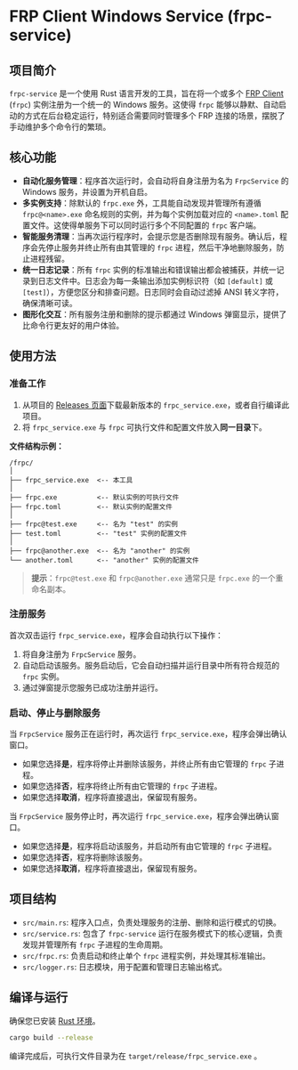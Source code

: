 # FRP Client Windows Service (frpc-service)

## 项目简介

`frpc-service` 是一个使用 Rust 语言开发的工具，旨在将一个或多个 [FRP Client](https://github.com/fatedier/frp) (`frpc`) 实例注册为一个统一的 Windows 服务。这使得 `frpc` 能够以静默、自动启动的方式在后台稳定运行，特别适合需要同时管理多个 FRP 连接的场景，摆脱了手动维护多个命令行的繁琐。

## 核心功能

- **自动化服务管理**：程序首次运行时，会自动将自身注册为名为 `FrpcService` 的 Windows 服务，并设置为开机自启。
- **多实例支持**：除默认的 `frpc.exe` 外，工具能自动发现并管理所有遵循 `frpc@<name>.exe` 命名规则的实例，并为每个实例加载对应的 `<name>.toml` 配置文件。这使得单服务下可以同时运行多个不同配置的 `frpc` 客户端。
- **智能服务清理**：当再次运行程序时，会提示您是否删除现有服务。确认后，程序会先停止服务并终止所有由其管理的 `frpc` 进程，然后干净地删除服务，防止进程残留。
- **统一日志记录**：所有 `frpc` 实例的标准输出和错误输出都会被捕获，并统一记录到日志文件中。日志会为每一条输出添加实例标识符（如 `[default]` 或 `[test]`），方便您区分和排查问题。日志同时会自动过滤掉 ANSI 转义字符，确保清晰可读。
- **图形化交互**：所有服务注册和删除的提示都通过 Windows 弹窗显示，提供了比命令行更友好的用户体验。

## 使用方法

### 准备工作

1. 从项目的 [Releases 页面](https://github.com/Colzry/frpc-service/releases)下载最新版本的 `frpc_service.exe`，或者自行编译此项目。
2. 将 `frpc_service.exe` 与 `frpc` 可执行文件和配置文件放入**同一目录**下。

**文件结构示例：**

```
/frpc/
│
├── frpc_service.exe  <-- 本工具
│
├── frpc.exe          <-- 默认实例的可执行文件
├── frpc.toml         <-- 默认实例的配置文件
│
├── frpc@test.exe     <-- 名为 "test" 的实例
├── test.toml         <-- "test" 实例的配置文件
│
├── frpc@another.exe  <-- 名为 "another" 的实例
└── another.toml      <-- "another" 实例的配置文件
```

> **提示**：`frpc@test.exe` 和 `frpc@another.exe` 通常只是 `frpc.exe` 的一个重命名副本。



### 注册服务

首次双击运行 `frpc_service.exe`，程序会自动执行以下操作：

1. 将自身注册为 `FrpcService` 服务。
2. 自动启动该服务。服务启动后，它会自动扫描并运行目录中所有符合规范的 `frpc` 实例。
3. 通过弹窗提示您服务已成功注册并运行。

### 启动、停止与删除服务

当 `FrpcService` 服务正在运行时，再次运行 `frpc_service.exe`，程序会弹出确认窗口。

- 如果您选择**是**，程序将停止并删除该服务，并终止所有由它管理的 `frpc` 子进程。
- 如果您选择**否**，程序将终止所有由它管理的 `frpc` 子进程。
- 如果您选择**取消**，程序将直接退出，保留现有服务。
  
当 `FrpcService` 服务停止时，再次运行 `frpc_service.exe`，程序会弹出确认窗口。

- 如果您选择**是**，程序将启动该服务，并启动所有由它管理的 `frpc` 子进程。
- 如果您选择**否**，程序将删除该服务。
- 如果您选择**取消**，程序将直接退出，保留现有服务。

## 项目结构

- `src/main.rs`: 程序入口点，负责处理服务的注册、删除和运行模式的切换。
- `src/service.rs`: 包含了 `frpc-service` 运行在服务模式下的核心逻辑，负责发现并管理所有 `frpc` 子进程的生命周期。
- `src/frpc.rs`: 负责启动和终止单个 `frpc` 进程实例，并处理其标准输出。
- `src/logger.rs`: 日志模块，用于配置和管理日志输出格式。

## 编译与运行

确保您已安装 [Rust 环境](https://www.rust-lang.org/tools/install)。

```bash
cargo build --release
```

编译完成后，可执行文件目录为在 `target/release/frpc_service.exe` 。